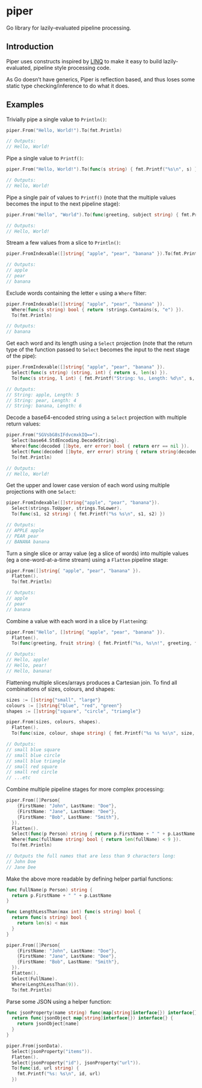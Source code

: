 # piper
Go library for lazily-evaluated pipeline processing.

## Introduction

Piper uses constructs inspired by [LINQ](https://en.wikipedia.org/wiki/Language_Integrated_Query) to make it easy to build lazily-evaluated, pipeline style processing code.

As Go doesn’t have generics, Piper is reflection based, and thus loses some static type checking/inference to do what it does.


## Examples

Trivially pipe a single value to `Println()`:

```go
piper.From("Hello, World!").To(fmt.Println)

// Outputs:
// Hello, World!
```

Pipe a single value to `Printf()`:

```go
piper.From("Hello, World!").To(func(s string) { fmt.Printf("%s\n", s) })

// Outputs:
// Hello, World!
```

Pipe a single pair of values to `Printf()` (note that the multiple values becomes the input to the next pipeline stage):

```go
piper.From("Hello", "World").To(func(greeting, subject string) { fmt.Printf("%s, %s!\n", greeting, subject) })

// Outputs:
// Hello, World!
```

Stream a few values from a slice to `Println()`:

```go
piper.FromIndexable([]string{ "apple", "pear", "banana" }).To(fmt.Println)

// Outputs:
// apple
// pear
// banana
```

Exclude words containing the letter `e` using a `Where` filter:

```go
piper.FromIndexable([]string{ "apple", "pear", "banana" }).
  Where(func(s string) bool { return !strings.Contains(s, "e") }).
  To(fmt.Println)

// Outputs:
// banana
```

Get each word and its length using a `Select` projection (note that the return type of the function passed to `Select` becomes the input to the next stage of the pipe):

```go
piper.FromIndexable([]string{ "apple", "pear", "banana" }).
  Select(func(s string) (string, int) { return s, len(s) }).
  To(func(s string, l int) { fmt.Printf("String: %s, Length: %d\n", s, l) })

// Outputs:
// String: apple, Length: 5
// String: pear, Length: 4
// String: banana, Length: 6
```

Decode a base64-encoded string using a `Select` projection with multiple return values:

```go
piper.From("SGVsbG8sIFdvcmxkIQ==").
  Select(base64.StdEncoding.DecodeString).
  Where(func(decoded []byte, err error) bool { return err == nil }).
  Select(func(decoded []byte, err error) string { return string(decoded) }).
  To(fmt.Println)

// Outputs:
// Hello, World!
```

Get the upper and lower case version of each word using multiple projections with one `Select`:

```go
piper.FromIndexable([]string{"apple", "pear", "banana"}).
  Select(strings.ToUpper, strings.ToLower).
  To(func(s1, s2 string) { fmt.Printf("%s %s\n", s1, s2) })

// Outputs:
// APPLE apple
// PEAR pear
// BANANA banana
```

Turn a single slice or array value (eg a slice of words) into multiple values (eg a one-word-at-a-time stream) using a `Flatten` pipeline stage:

```go
piper.From([]string{ "apple", "pear", "banana" }).
  Flatten().
  To(fmt.Println)

// Outputs:
// apple
// pear
// banana
```

Combine a value with each word in a slice by `Flatten`ing:

```go
piper.From("Hello", []string{ "apple", "pear", "banana" }).
  Flatten().
  To(func(greeting, fruit string) { fmt.Printf("%s, %s\n!", greeting, fruit) })

// Outputs:
// Hello, apple!
// Hello, pear!
// Hello, banana!
```

Flattening multiple slices/arrays produces a Cartesian join. To find all combinations of sizes, colours, and shapes:

```go
sizes := []string{"small", "large"}
colours := []string{"blue", "red", "green"}
shapes := []string{"square", "circle", "triangle"}

piper.From(sizes, colours, shapes).
  Flatten().
  To(func(size, colour, shape string) { fmt.Printf("%s %s %s\n", size, color, shape) })

// Outputs:
// small blue square
// small blue circle
// small blue triangle
// small red square
// small red circle
// ...etc
```

Combine multiple pipeline stages for more complex processing:

```go
piper.From([]Person{
    {FirstName: "John", LastName: "Doe"},
    {FirstName: "Jane", LastName: "Dee"},
    {FirstName: "Bob", LastName: "Smith"},
  }).
  Flatten().
  Select(func(p Person) string { return p.FirstName + " " + p.LastName }).
  Where(func(fullName string) bool { return len(fullName) < 9 }).
  To(fmt.Println)

// Outputs the full names that are less than 9 characters long:
// John Doe
// Jane Dee
```

Make the above more readable by defining helper partial functions:

```go
func FullName(p Person) string {
  return p.FirstName + " " + p.LastName
}

func LengthLessThan(max int) func(s string) bool {
  return func(s string) bool {
    return len(s) < max
  }
}

piper.From([]Person{
    {FirstName: "John", LastName: "Doe"},
    {FirstName: "Jane", LastName: "Dee"},
    {FirstName: "Bob", LastName: "Smith"},
  }).
  Flatten().
  Select(FullName).
  Where(LengthLessThan(9)).
  To(fmt.Println)
```

Parse some JSON using a helper function:

```go
func jsonProperty(name string) func(map[string]interface{}) interface{} {
  return func(jsonObject map[string]interface{}) interface{} {
    return jsonObject[name]
  }
}

piper.From(jsonData).
  Select(jsonProperty("items")).
  Flatten().
  Select(jsonProperty("id"), jsonProperty("url")).
  To(func(id, url string) {
    fmt.Printf("%s: %s\n", id, url)
  })
```

